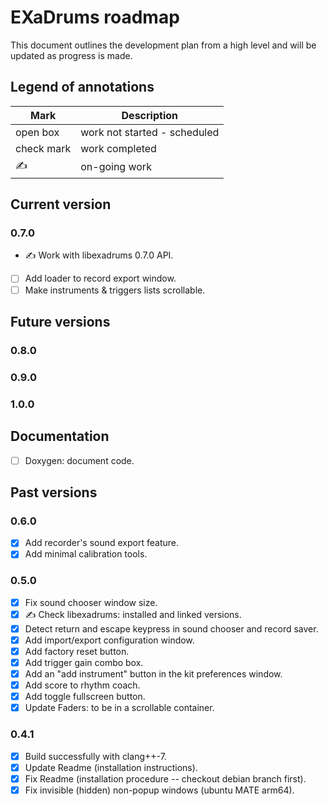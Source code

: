 # EXaDrums roadmap

This document outlines the development plan from a high level and will be updated as progress is made.

## Legend of annotations

| Mark       | Description                     |
| ---------- | ------------------------------- |
| open box   | work not started - scheduled    |
| check mark | work completed                  |
| &#9997;    | on-going work                   |

## Current version

### 0.7.0

- &#9997; Work with libexadrums 0.7.0 API.
- [ ] Add loader to record export window.
- [ ] Make instruments & triggers lists scrollable.

## Future versions

### 0.8.0

### 0.9.0

### 1.0.0

## Documentation

- [ ] Doxygen: document code.

## Past versions

### 0.6.0

- [X] Add recorder's sound export feature.
- [X] Add minimal calibration tools.

### 0.5.0

- [X] Fix sound chooser window size.
- [X] &#9997; Check libexadrums: installed and linked versions.
- [X] Detect return and escape keypress in sound chooser and record saver.
- [X] Add import/export configuration window.
- [X] Add factory reset button.
- [X] Add trigger gain combo box.
- [X] Add an "add instrument" button in the kit preferences window.
- [X] Add score to rhythm coach.
- [X] Add toggle fullscreen button.
- [X] Update Faders: to be in a scrollable container.

### 0.4.1

- [X] Build successfully with clang++-7.
- [X] Update Readme (installation instructions).
- [X] Fix Readme (installation procedure -- checkout debian branch first).
- [X] Fix invisible (hidden) non-popup windows (ubuntu MATE arm64).
